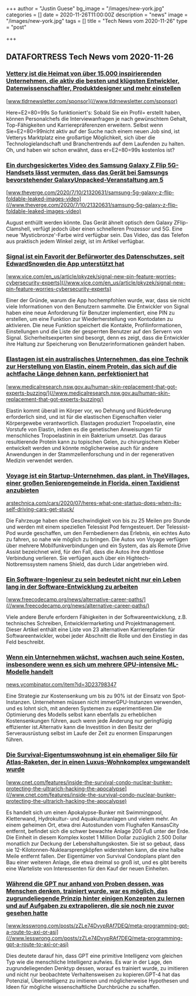 +++
author = "Justin Guese"
bg_image = "/images/new-york.jpg"
categories = []
date = 2020-11-26T11:00:00Z
description = "news"
image = "/images/new-york.jpg"
tags = []
title = "Tech News vom 2020-11-26"
type = "post"

+++

        
## DATAFORTRESS Tech News vom 2020-11-26



### [Vettery ist die Heimat von über 15.000 inspirierenden Unternehmen, die aktiv die besten und klügsten Entwickler, Datenwissenschaftler, Produktdesigner und mehr einstellen](//www.tldrnewsletter.com/sponsor)


[www.tldrnewsletter.com/sponsor](//www.tldrnewsletter.com/sponsor)


Here=E2=80=99s So funktioniert's: Sobald Sie ein Profil= erstellt haben, können Personalchefs die Interviewanfragen je nach gewünschtem Gehalt, Top-Fähigkeiten und Karrierepräferenzen erweitern. Selbst wenn Sie=E2=80=99nicht aktiv auf der Suche nach einem neuen Job sind, ist Vetterys Marktplatz eine großartige Möglichkeit, sich über die Technologielandschaft und Branchentrends auf dem Laufenden zu halten. Oh, und haben wir schon erwähnt, dass er=E2=80=99s kostenlos ist?


### [Ein durchgesickertes Video des Samsung Galaxy Z Flip 5G-Handsets lässt vermuten, dass das Gerät bei Samsungs bevorstehender GalaxyUnpacked-Veranstaltung am 5](//www.theverge.com/2020/7/10/21320631/samsung-5g-galaxy-z-flip-foldable-leaked-images-video)


[www.theverge.com/2020/7/10/21320631/samsung-5g-galaxy-z-flip-foldable-leaked-images-video](//www.theverge.com/2020/7/10/21320631/samsung-5g-galaxy-z-flip-foldable-leaked-images-video)


August enthüllt werden könnte. Das Gerät ähnelt optisch dem Galaxy ZFlip-Clamshell, verfügt jedoch über einen schnelleren Prozessor und 5G. Eine neue 'Mysticbronze'-Farbe wird verfügbar sein. Das Video, das das Telefon aus praktisch jedem Winkel zeigt, ist im Artikel verfügbar.


### [Signal ist ein Favorit der Befürworter des Datenschutzes, seit EdwardSnowden die App unterstützt hat](//www.vice.com/en_us/article/pkyzek/signal-new-pin-feature-worries-cybersecurity-experts)


[www.vice.com/en_us/article/pkyzek/signal-new-pin-feature-worries-cybersecurity-experts](//www.vice.com/en_us/article/pkyzek/signal-new-pin-feature-worries-cybersecurity-experts)


Einer der Gründe, warum die App hochempfohlen wurde, war, dass sie nicht viele Informationen von den Benutzern sammelte. Die Entwickler von Signal haben eine neue Anforderung für Benutzer implementiert, eine PIN zu erstellen, um eine Funktion zur Wiederherstellung von Kontodaten zu aktivieren. Die neue Funktion speichert die Kontakte, Profilinformationen, Einstellungen und die Liste der gesperrten Benutzer auf den Servern von Signal. Sicherheitsexperten sind besorgt, denn es zeigt, dass die Entwickler ihre Haltung zur Speicherung von Benutzerinformationen geändert haben.


### [Elastagen ist ein australisches Unternehmen, das eine Technik zur Herstellung von Elastin, einem Protein, das sich auf die achtfache Länge dehnen kann, perfektioniert hat](//www.medicalresearch.nsw.gov.au/human-skin-replacement-that-got-experts-buzzing/)


[www.medicalresearch.nsw.gov.au/human-skin-replacement-that-got-experts-buzzing/](//www.medicalresearch.nsw.gov.au/human-skin-replacement-that-got-experts-buzzing/)


Elastin kommt überall im Körper vor, wo Dehnung und Rückfederung erforderlich sind, und ist für die elastischen Eigenschaften vieler Körpergewebe verantwortlich. Elastagen produziert Tropoelastin, eine Vorstufe von Elastin, indem es die genetischen Anweisungen für menschliches Tropoelastinin in ein Bakterium umsetzt. Das daraus resultierende Protein kann zu topischen Gelen, zu chirurgischem Kleber entwickelt werden und könnte möglicherweise auch für andere Anwendungen in der Stammzellenforschung und in der regenerativen Medizin verwendet werden.


### [Voyage ist ein Startup-Unternehmen, das plant, in TheVillages, einer großen Seniorengemeinde in Florida, einen Taxidienst anzubieten](//arstechnica.com/cars/2020/07/heres-what-one-startup-does-when-its-self-driving-cars-get-stuck/)


[arstechnica.com/cars/2020/07/heres-what-one-startup-does-when-its-self-driving-cars-get-stuck/](//arstechnica.com/cars/2020/07/heres-what-one-startup-does-when-its-self-driving-cars-get-stuck/)


Die Fahrzeuge haben eine Geschwindigkeit von bis zu 25 Meilen pro Stunde und werden mit einem speziellen Telessist Pod ferngesteuert. Der Telessist-Pod wurde geschaffen, um den Fernbedienern das Erlebnis, ein echtes Auto zu fahren, so nahe wie möglich zu bringen. Die Autos von Voyage verfügen über mehrere Mobilfunkverbindungen und ein System, das als Remote Drive Assist bezeichnet wird, für den Fall, dass die Autos ihre drahtlose Verbindung verlieren. Sie verfügen auch über ein Hightech-Notbremssystem namens Shield, das durch Lidar angetrieben wird.


### [Ein Software-Ingenieur zu sein bedeutet nicht nur ein Leben lang in der Software-Entwicklung zu arbeiten](//www.freecodecamp.org/news/alternative-career-paths/)


[www.freecodecamp.org/news/alternative-career-paths/](//www.freecodecamp.org/news/alternative-career-paths/)


Viele andere Berufe erfordern Fähigkeiten in der Softwareentwicklung, z.B. technisches Schreiben, Entwicklermarketing und Projektmanagement. Dieser Artikel enthält eine Liste von 23 alternativen Karrierepfaden für Softwareentwickler, wobei jeder Abschnitt die Rolle und den Einstieg in das Feld beschreibt.


### [Wenn ein Unternehmen wächst, wachsen auch seine Kosten, insbesondere wenn es sich um mehrere GPU-intensive ML-Modelle handelt](//news.ycombinator.com/item?id=3D23798347)


[news.ycombinator.com/item?id=3D23798347](//news.ycombinator.com/item?id=3D23798347)


Eine Strategie zur Kostensenkung um bis zu 90% ist der Einsatz von Spot-Instanzen. Unternehmen müssen nicht immerGPU-Instanzen verwenden, und es lohnt sich, mit anderen Systemen zu experimentieren.Die Optimierung des Modells selbst kann ebenfalls zu erheblichen Kostensenkungen führen, auch wenn jede Änderung nur geringfügig effizienter ist.Alternativ kann die Investition in den Besitz der Serverausrüstung selbst im Laufe der Zeit zu enormen Einsparungen führen.


### [Die Survival-Eigentumswohnung ist ein ehemaliger Silo für Atlas-Raketen, der in einen Luxus-Wohnkomplex umgewandelt wurde](//www.cnet.com/features/inside-the-survival-condo-nuclear-bunker-protecting-the-ultrarich-hacking-the-apocalypse)


[www.cnet.com/features/inside-the-survival-condo-nuclear-bunker-protecting-the-ultrarich-hacking-the-apocalypse](//www.cnet.com/features/inside-the-survival-condo-nuclear-bunker-protecting-the-ultrarich-hacking-the-apocalypse)


Es handelt sich um einen Apokalypse-Bunker mit Swimmingpool, Kletterwand, Hydrokultur- und Aquakulturanlagen und vielem mehr. An einem geheimen Ort, etwa drei Autostunden vom Flughafen KansasCity entfernt, befindet sich die schwer bewachte Anlage 200 Fuß unter der Erde. Die Einheit in diesem Komplex kostet 1 Million Dollar zuzüglich 2.500 Dollar monatlich zur Deckung der Lebenshaltungskosten. Sie ist so gebaut, dass sie 12-Kilotonnen-Nuklearsprengköpfen widerstehen kann, die eine halbe Meile entfernt fallen. Der Eigentümer von Survival Condoplans plant den Bau einer weiteren Anlage, die etwa dreimal so groß ist, und es gibt bereits eine Warteliste von Interessenten für den Kauf der neuen Einheiten.


### [Während die GPT nur anhand von Proben dessen, was Menschen denken, trainiert wurde, war es möglich, das zugrundeliegende Prinzip hinter einigen Konzepten zu lernen und auf Aufgaben zu extrapolieren, die sie noch nie zuvor gesehen hatte](//www.lesswrong.com/posts/zZLe74DvypRAf7DEQ/meta-programming-gpt-a-route-to-axi-or-asi)


[www.lesswrong.com/posts/zZLe74DvypRAf7DEQ/meta-programming-gpt-a-route-to-axi-or-asi](//www.lesswrong.com/posts/zZLe74DvypRAf7DEQ/meta-programming-gpt-a-route-to-axi-or-asi)


Dies deutete darauf hin, dass GPT eine primitive Intelligenz vom gleichen Typ wie die menschliche Intelligenz aufwies. Es war in der Lage, den zugrundeliegenden Denktyp dessen, worauf es trainiert wurde, zu imitieren und nicht nur beobachtete Verhaltensweisen zu kopieren.GPT-4 hat das Potenzial, Überintelligenz zu imitieren und möglicherweise Hypothesen und Ideen für mögliche wissenschaftliche Durchbrüche zu schaffen.